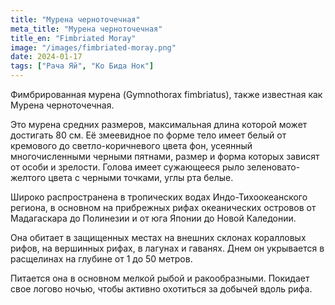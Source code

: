 ```yaml
---
title: "Мурена черноточечная"
meta_title: "Мурена черноточечная"
title_en: "Fimbriated Moray"
image: "/images/fimbriated-moray.png"
date: 2024-01-17
tags: ["Рача Яй", "Ко Бида Нок"]
---
```


Фимбрированная мурена (Gymnothorax fimbriatus), также известная как Мурена черноточечная.

Это мурена средних размеров, максимальная длина которой может достигать 80 см. Её змеевидное по форме тело имеет белый от кремового до светло-коричневого цвета фон, усеянный многочисленными черными пятнами, размер и форма которых зависят от особи и зрелости. Голова имеет сужающееся рыло зеленовато-желтого цвета с черными точками, углы рта белые.

Широко распространена в тропических водах Индо-Тихоокеанского региона, в основном на прибрежных рифах океанических островов от Мадагаскара до Полинезии и от юга Японии до Новой Каледонии.

Она обитает в защищенных местах на внешних склонах коралловых рифов, на вершинных рифах, в лагунах и гаванях. Днем он укрывается в расщелинах на глубине от 1 до 50 метров.

Питается она в основном мелкой рыбой и ракообразными. Покидает свое логово ночью, чтобы активно охотиться за добычей вдоль рифа.
